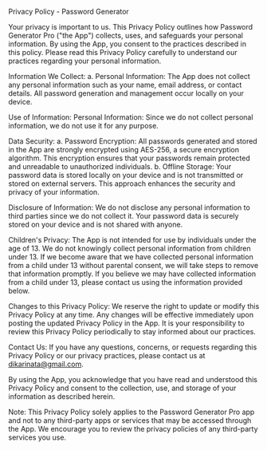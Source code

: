 Privacy Policy - Password Generator

Your privacy is important to us. This Privacy Policy outlines how Password Generator Pro ("the App") collects, uses, and safeguards your personal information. By using the App, you consent to the practices described in this policy. Please read this Privacy Policy carefully to understand our practices regarding your personal information.

Information We Collect:
a. Personal Information: The App does not collect any personal information such as your name, email address, or contact details. All password generation and management occur locally on your device.

Use of Information:
Personal Information: Since we do not collect personal information, we do not use it for any purpose.

Data Security:
a. Password Encryption: All passwords generated and stored in the App are strongly encrypted using AES-256, a secure encryption algorithm. This encryption ensures that your passwords remain protected and unreadable to unauthorized individuals.
b. Offline Storage: Your password data is stored locally on your device and is not transmitted or stored on external servers. This approach enhances the security and privacy of your information.

Disclosure of Information:
We do not disclose any personal information to third parties since we do not collect it. Your password data is securely stored on your device and is not shared with anyone.

Children's Privacy:
The App is not intended for use by individuals under the age of 13. We do not knowingly collect personal information from children under 13. If we become aware that we have collected personal information from a child under 13 without parental consent, we will take steps to remove that information promptly. If you believe we may have collected information from a child under 13, please contact us using the information provided below.

Changes to this Privacy Policy:
We reserve the right to update or modify this Privacy Policy at any time. Any changes will be effective immediately upon posting the updated Privacy Policy in the App. It is your responsibility to review this Privacy Policy periodically to stay informed about our practices.

Contact Us:
If you have any questions, concerns, or requests regarding this Privacy Policy or our privacy practices, please contact us at dikarinata@gmail.com.

By using the App, you acknowledge that you have read and understood this Privacy Policy and consent to the collection, use, and storage of your information as described herein.

Note: This Privacy Policy solely applies to the Password Generator Pro app and not to any third-party apps or services that may be accessed through the App. We encourage you to review the privacy policies of any third-party services you use.
